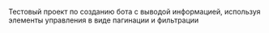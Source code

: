 Тестовый проект по созданию бота с выводой информацией, используя элементы управления в виде пагинации и фильтрации
